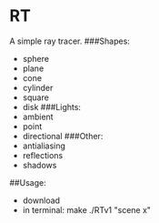 # RT
A simple ray tracer.
###Shapes:
- sphere
- plane
- cone
- cylinder
- square
- disk
###Lights:
- ambient
- point
- directional
###Other:
- antialiasing
- reflections
- shadows

##Usage:
- download
- in terminal:
	make
	./RTv1 "scene x"
